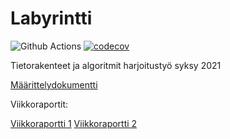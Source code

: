 # Labyrintti

![Github Actions](https://github.com/EeviLuukkonen/tiralabra-polunetsinta/workflows/CI/badge.svg)
[![codecov](https://codecov.io/gh/EeviLuukkonen/tiralabra-polunetsinta/branch/main/graph/badge.svg?token=WJOR82VJRK)](https://codecov.io/gh/EeviLuukkonen/tiralabra-polunetsinta)

Tietorakenteet ja algoritmit harjoitustyö syksy 2021

[Määrittelydokumentti](https://github.com/EeviLuukkonen/tiralabra-polunetsinta/blob/main/dokumentaatio/M%C3%A4%C3%A4rittelydokumentti.md)

Viikkoraportit:

[Viikkoraportti 1](https://github.com/EeviLuukkonen/tiralabra-polunetsinta/blob/main/dokumentaatio/Viikkoraportit/viikko1.md)
[Viikkoraportti 2](https://github.com/EeviLuukkonen/tiralabra-polunetsinta/blob/main/dokumentaatio/Viikkoraportit/viikko2.md)
